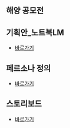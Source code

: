 ## 해양 공모전

## 기획안_노트북LM
- [바로가기](https://notebooklm.google.com/notebook/4d96de7e-681b-4301-ab04-503fdfb21422)

## 페르소나 정의
- [바로가기](https://docs.google.com/spreadsheets/d/1G7WHEH0aEfGOT0PDBqw38ReAOmcTJ7vN94DXSe6yJA4/edit?gid=1303793400#gid=1303793400)

## 스토리보드
- [바로가기](https://docs.google.com/spreadsheets/d/1G7WHEH0aEfGOT0PDBqw38ReAOmcTJ7vN94DXSe6yJA4/edit?usp=sharing)
